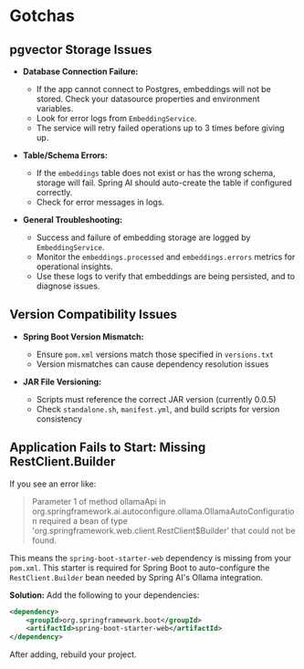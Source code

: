 # Gotchas

## pgvector Storage Issues

- **Database Connection Failure:**
  - If the app cannot connect to Postgres, embeddings will not be stored. Check your datasource properties and environment variables.
  - Look for error logs from `EmbeddingService`.
  - The service will retry failed operations up to 3 times before giving up.

- **Table/Schema Errors:**
  - If the `embeddings` table does not exist or has the wrong schema, storage will fail. Spring AI should auto-create the table if configured correctly.
  - Check for error messages in logs.

- **General Troubleshooting:**
  - Success and failure of embedding storage are logged by `EmbeddingService`.
  - Monitor the `embeddings.processed` and `embeddings.errors` metrics for operational insights.
  - Use these logs to verify that embeddings are being persisted, and to diagnose issues.

## Version Compatibility Issues

- **Spring Boot Version Mismatch:**
  - Ensure `pom.xml` versions match those specified in `versions.txt`
  - Version mismatches can cause dependency resolution issues

- **JAR File Versioning:**
  - Scripts must reference the correct JAR version (currently 0.0.5)
  - Check `standalone.sh`, `manifest.yml`, and build scripts for version consistency


## Application Fails to Start: Missing RestClient.Builder

If you see an error like:

> Parameter 1 of method ollamaApi in org.springframework.ai.autoconfigure.ollama.OllamaAutoConfiguration required a bean of type 'org.springframework.web.client.RestClient$Builder' that could not be found.

This means the `spring-boot-starter-web` dependency is missing from your `pom.xml`. This starter is required for Spring Boot to auto-configure the `RestClient.Builder` bean needed by Spring AI's Ollama integration.

**Solution:**
Add the following to your dependencies:

```xml
<dependency>
    <groupId>org.springframework.boot</groupId>
    <artifactId>spring-boot-starter-web</artifactId>
</dependency>
```

After adding, rebuild your project.
